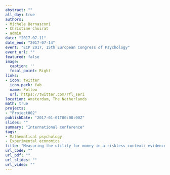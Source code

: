```yaml
---
abstract: ""
all_day: true
authors:
- Michele Bernasconi
- Christine Choirat
- admin
date: "2017-07-11"
date_end: "2017-07-14"
event: "ECP 2017, 15th European Congress of Psychology"
event_url: ""
featured: false
image:
  caption: ''
  focal_point: Right
links:
- icon: twitter
  icon_pack: fab
  name: Follow
  url: https://twitter.com/rfl_seri
location: Amsterdam, The Netherlands
math: true
projects:
- "Project002"
publishDate: "2017-01-01T00:00:00Z"
slides: ""
summary: "International conference"
tags:
- Mathematical psychology
- Experimental economics
title: "Measuring the utility for money in a riskless context: evidence on separable representations"
url_code: ""
url_pdf: ""
url_slides: ""
url_video: ""
---
```

